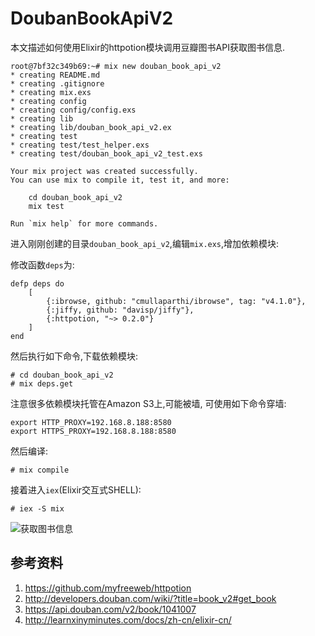 DoubanBookApiV2
===============

本文描述如何使用Elixir的httpotion模块调用豆瓣图书API获取图书信息.

    root@7bf32c349b69:~# mix new douban_book_api_v2
    * creating README.md
    * creating .gitignore
    * creating mix.exs
    * creating config
    * creating config/config.exs
    * creating lib
    * creating lib/douban_book_api_v2.ex
    * creating test
    * creating test/test_helper.exs
    * creating test/douban_book_api_v2_test.exs

    Your mix project was created successfully.
    You can use mix to compile it, test it, and more:

        cd douban_book_api_v2
        mix test

    Run `mix help` for more commands.


进入刚刚创建的目录`douban_book_api_v2`,编辑`mix.exs`,增加依赖模块:

修改函数`deps`为:

```
defp deps do
    [
        {:ibrowse, github: "cmullaparthi/ibrowse", tag: "v4.1.0"},
        {:jiffy, github: "davisp/jiffy"},
        {:httpotion, "~> 0.2.0"}
    ]
end
```

然后执行如下命令,下载依赖模块:

```
# cd douban_book_api_v2
# mix deps.get
```

注意很多依赖模块托管在Amazon S3上,可能被墙, 可使用如下命令穿墙:

```
export HTTP_PROXY=192.168.8.188:8580
export HTTPS_PROXY=192.168.8.188:8580
```

然后编译:

```
# mix compile
```

接着进入`iex`(Elixir交互式SHELL):

```
# iex -S mix
```
![获取图书信息](http://developerworks.github.io/assets/images/F228B9AD-80CE-4875-AFCB-49BF5446A67D.png)

## 参考资料

1. https://github.com/myfreeweb/httpotion
2. http://developers.douban.com/wiki/?title=book_v2#get_book
3. https://api.douban.com/v2/book/1041007
4. http://learnxinyminutes.com/docs/zh-cn/elixir-cn/
